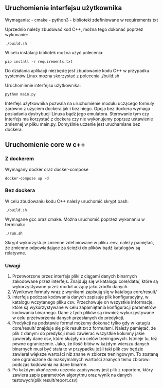 ## Uruchomienie interfejsu użytkownika
Wymagania:
    - cmake
    - python3
    - biblioteki zdefiniowane w requirements.txt  

Uprzednio należy zbudować kod C++, można tego dokonać poprzez wykonanie:
```
./build.sh
```

W celu instalacji bibliotek można użyć polecenia:
```
pip install -r requirements.txt
```

Do działania aplikacji niezbędę jest zbudowanie kodu C++ w przypadku systemów Linux
można skorzystać z polecenia ./build.sh

Uruchomienie interfejsu użytkownika:
```
python main.py
```
Interfejs użytkownika pozwala na uruchomienie modułu uczącego formuły zarówno z użyciem dockera jak i bez niego.
Opcja bez dockera wymaga posiadania dystrybucji Linuxa bądź jego emulatora. Sterowanie tym czy interfejs ma korzystać
z dockera czy nie wykonujemy poprzez ustawienie zmiennej w pliku main.py. Domyślnie uczenie jest uruchamiane bez dockera.


## Uruchomienie core w c++

### Z dockerem
Wymagany docker oraz docker-compose 
```
docker-compose up -d
```

### Bez dockera
W celu zbudowaniu kodu C++ należy uruchomić skrypt bash:
```
./build.sh
```
Wymagane gcc oraz cmake. Można uruchomić poprzez wykonaniu w terminalu:
```
./run.sh
```
Skrypt wykorzystuje zmienne zdefiniowane w pliku .env, należy pamiętać, że zmienne odpowiadające
za ścieżki do plików bądź katalogów są relatywne.



### Uwagi
1. Przetworzone przez interfejs pliki z ciągami danych binarnych zakodowane przez interfejs. Znajdują się w katalogu
core/data/, które są wykorzystywane przez moduł uczący jako źródło danych.
2. Wynikowe formuły wraz z wynikami zapisują się w katalogu core/result/
3. Interfejs podczas kodowania danych zapisuje plik konfiguracyjny, w katalogu wczytanego pliku csv. Przechowuje on
wszystkie informacje, które są wykorzystywane w celu zapamiętania konfiguracji parametrów kodowania binarnego. Dane z tych
plików są również wykorzystywane w celu przetworzenia danych przesłanych do predykcji.
4. Predykcji na podstawie formuł możemy dokonać tylko gdy w kataglu core/result/ znajduje się plik result.txt z formułami.
Należy pamiętać, że plik z danymi do predykcji musi zawierać wszystkie kolumny jakie zawierały dane csv, które służyły do
celów treningowych. Istnieje tu, też pewne ograniczenie. Jako, że ilość bitów w każdym wierszu danych binarnych musi być stała to
w przypadku jeśli taki plik csv będzie zawierał większe wartości niż znane w zbiorze treningowym. To zostaną one ograniczone do maksymalnych wartości znanych temu zbiorowi podczas kodowania na dane binarne.
5. Po każdym ukończeniu uczenia zapisywany jest plik z raportem, który zawiera zapis parametrów algorytmu oraz wynik na danych
testowych(plik result/report.csv)
